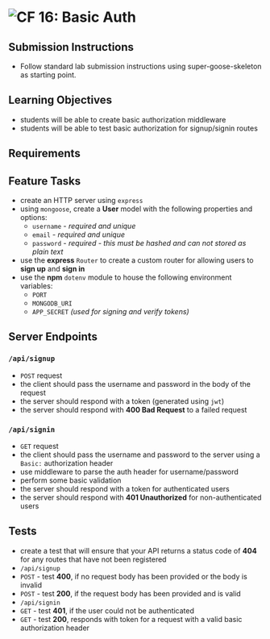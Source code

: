 ![CF](http://i.imgur.com/7v5ASc8.png) 16: Basic Auth
===

## Submission Instructions
  * Follow standard lab submission instructions using super-goose-skeleton as starting point.

## Learning Objectives  
* students will be able to create basic authorization middleware
* students will be able to test basic authorization for signup/signin routes

## Requirements

## Feature Tasks

* create an HTTP server using `express`
* using `mongoose`, create a **User** model with the following properties and options:
  * `username` - *required and unique*
  * `email` - *required and unique*
  * `password` - *required - this must be hashed and can not stored as plain text*
* use the **express** `Router` to create a custom router for allowing users to **sign up** and **sign in**
* use the **npm** `dotenv` module to house the following environment variables:
  * `PORT`
  * `MONGODB_URI`
  * `APP_SECRET` *(used for signing and verify tokens)*

## Server Endpoints
### `/api/signup`
* `POST` request
* the client should pass the username and password in the body of the request
* the server should respond with a token (generated using `jwt`)
* the server should respond with **400 Bad Request** to a failed request

### `/api/signin`
* `GET` request
* the client should pass the username and password to the server using a `Basic:` authorization header
* use middleware to parse the auth header for username/password
* perform some basic validation
* the server should respond with a token for authenticated users
* the server should respond with **401 Unauthorized** for non-authenticated users

## Tests
* create a test that will ensure that your API returns a status code of **404** for any routes that have not been registered
* `/api/signup`
* `POST` - test **400**, if no request body has been provided or the body is invalid
* `POST` - test **200**, if the request body has been provided and is valid
* `/api/signin`
* `GET` - test **401**, if the user could not be authenticated
* `GET` - test **200**, responds with token for a request with a valid basic authorization header
